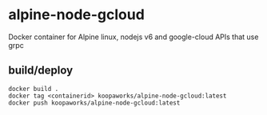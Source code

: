 # alpine-node-gcloud
Docker container for Alpine linux, nodejs v6 and google-cloud APIs that use grpc

## build/deploy
```
docker build .
docker tag <containerid> koopaworks/alpine-node-gcloud:latest
docker push koopaworks/alpine-node-gcloud:latest
```
  